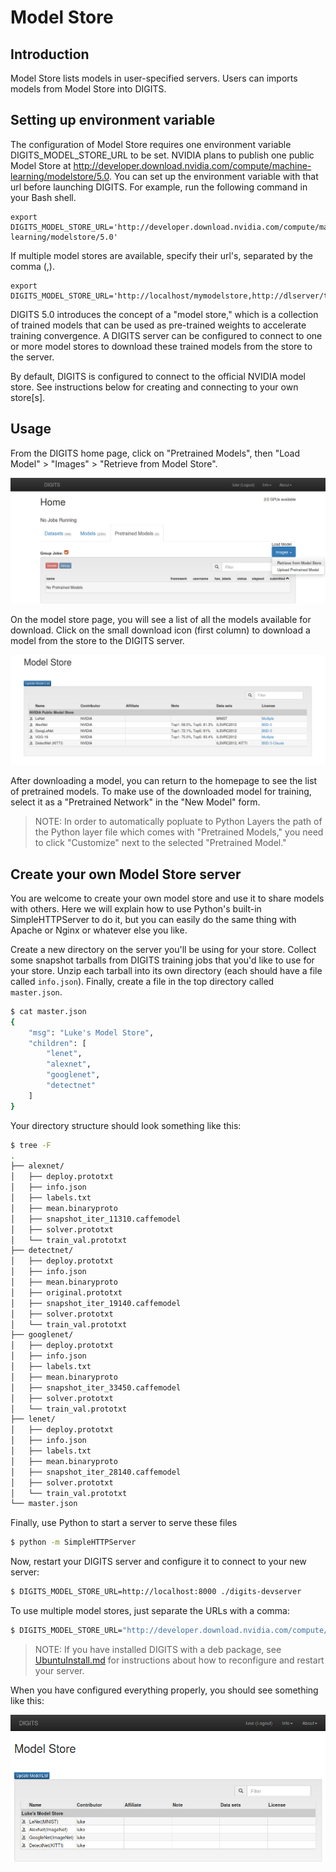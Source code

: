# Model Store

## Introduction

Model Store lists models in user-specified servers.
Users can imports models from Model Store into DIGITS.


## Setting up environment variable
The configuration of Model Store requires one environment variable DIGITS_MODEL_STORE_URL to be set.
NVIDIA plans to publish one public Model Store at http://developer.download.nvidia.com/compute/machine-learning/modelstore/5.0.
You can set up the environment variable with that url before launching DIGITS.
For example, run the following command in your Bash shell.
``` shell
export DIGITS_MODEL_STORE_URL='http://developer.download.nvidia.com/compute/machine-learning/modelstore/5.0'
```
If multiple model stores are available, specify their url's, separated by the comma (,).
``` shell
export DIGITS_MODEL_STORE_URL='http://localhost/mymodelstore,http://dlserver/teammodelstore'
```

DIGITS 5.0 introduces the concept of a "model store," which is a collection of trained models that can be used as pre-trained weights to accelerate training convergence.
A DIGITS server can be configured to connect to one or more model stores to download these trained models from the store to the server.

By default, DIGITS is configured to connect to the official NVIDIA model store.
See instructions below for creating and connecting to your own store[s].

## Usage

From the DIGITS home page, click on "Pretrained Models", then "Load Model" > "Images" > "Retrieve from Model Store".

![Home page](images/model-store/home.jpg)

On the model store page, you will see a list of all the models available for download.
Click on the small download icon (first column) to download a model from the store to the DIGITS server.

![Official store](images/model-store/official.png)

After downloading a model, you can return to the homepage to see the list of pretrained models.
To make use of the downloaded model for training, select it as a "Pretrained Network" in the "New Model" form.
> NOTE: In order to automatically popluate to Python Layers the path of the Python layer file which comes with "Pretrained Models," you need to click "Customize" next to the selected "Pretrained Model."

## Create your own Model Store server

You are welcome to create your own model store and use it to share models with others.
Here we will explain how to use Python's built-in SimpleHTTPServer to do it, but you can easily do the same thing with Apache or Nginx or whatever else you like.

Create a new directory on the server you'll be using for your store.
Collect some snapshot tarballs from DIGITS training jobs that you'd like to use for your store.
Unzip each tarball into its own directory (each should have a file called `info.json`).
Finally, create a file in the top directory called `master.json`.
```sh
$ cat master.json
{
    "msg": "Luke's Model Store",
    "children": [
        "lenet",
        "alexnet",
        "googlenet",
        "detectnet"
    ]
}
```
Your directory structure should look something like this:
```sh
$ tree -F
.
├── alexnet/
│   ├── deploy.prototxt
│   ├── info.json
│   ├── labels.txt
│   ├── mean.binaryproto
│   ├── snapshot_iter_11310.caffemodel
│   ├── solver.prototxt
│   └── train_val.prototxt
├── detectnet/
│   ├── deploy.prototxt
│   ├── info.json
│   ├── mean.binaryproto
│   ├── original.prototxt
│   ├── snapshot_iter_19140.caffemodel
│   ├── solver.prototxt
│   └── train_val.prototxt
├── googlenet/
│   ├── deploy.prototxt
│   ├── info.json
│   ├── labels.txt
│   ├── mean.binaryproto
│   ├── snapshot_iter_33450.caffemodel
│   ├── solver.prototxt
│   └── train_val.prototxt
├── lenet/
│   ├── deploy.prototxt
│   ├── info.json
│   ├── labels.txt
│   ├── mean.binaryproto
│   ├── snapshot_iter_28140.caffemodel
│   ├── solver.prototxt
│   └── train_val.prototxt
└── master.json
```
Finally, use Python to start a server to serve these files
```sh
$ python -m SimpleHTTPServer
```
Now, restart your DIGITS server and configure it to connect to your new server:
```sh
$ DIGITS_MODEL_STORE_URL=http://localhost:8000 ./digits-devserver
```
To use multiple model stores, just separate the URLs with a comma:
```sh
$ DIGITS_MODEL_STORE_URL="http://developer.download.nvidia.com/compute/machine-learning/modelstore/5.0,http://localhost:8000" ./digits-devserver
```

> NOTE: If you have installed DIGITS with a deb package, see [UbuntuInstall.md](UbuntuInstall.md) for instructions about how to reconfigure and restart your server.

When you have configured everything properly, you should see something like this:

![Custom store](images/model-store/custom.jpg)
